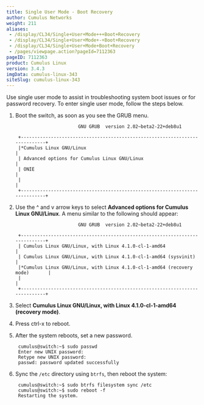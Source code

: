 ```yaml
---
title: Single User Mode - Boot Recovery
author: Cumulus Networks
weight: 211
aliases:
 - /display/CL34/Single+User+Mode+++Boot+Recovery
 - /display/CL34/Single+User+Mode+-+Boot+Recovery
 - /display/CL34/Single+User+Mode+Boot+Recovery
 - /pages/viewpage.action?pageId=7112363
pageID: 7112363
product: Cumulus Linux
version: 3.4.3
imgData: cumulus-linux-343
siteSlug: cumulus-linux-343
---
```

Use single user mode to assist in troubleshooting system boot issues or
for password recovery. To enter single user mode, follow the steps
below.

1. Boot the switch, as soon as you see the GRUB menu.

    ``` 
                           GNU GRUB  version 2.02~beta2-22+deb8u1

     +----------------------------------------------------------------------------+
     |*Cumulus Linux GNU/Linux                                                    | 
     | Advanced options for Cumulus Linux GNU/Linux                               |
     | ONIE                                                                       |
     |                                                                            |
     +----------------------------------------------------------------------------+     
    ```

2. Use the ^ and v arrow keys to select **Advanced options for Cumulus
    Linux GNU/Linux**. A menu similar to the following should appear:

    ``` 
                           GNU GRUB  version 2.02~beta2-22+deb8u1

     +----------------------------------------------------------------------------+
     | Cumulus Linux GNU/Linux, with Linux 4.1.0-cl-1-amd64                       | 
     | Cumulus Linux GNU/Linux, with Linux 4.1.0-cl-1-amd64 (sysvinit)            |
     |*Cumulus Linux GNU/Linux, with Linux 4.1.0-cl-1-amd64 (recovery mode)       |
     |                                                                            |
     +----------------------------------------------------------------------------+  
    ```

3. Select **Cumulus Linux GNU/Linux, with Linux 4.1.0-cl-1-amd64
    (recovery mode)**.

4. Press ctrl-x to reboot.

5. After the system reboots, set a new password.

        cumulus@switch:~$ sudo passwd
        Enter new UNIX password: 
        Retype new UNIX password: 
        passwd: password updated successfully

6. Sync the `/etc` directory using `btrfs`, then reboot the system:

        cumulus@switch:~$ sudo btrfs filesystem sync /etc
        cumulus@switch:~$ sudo reboot -f
        Restarting the system. 

